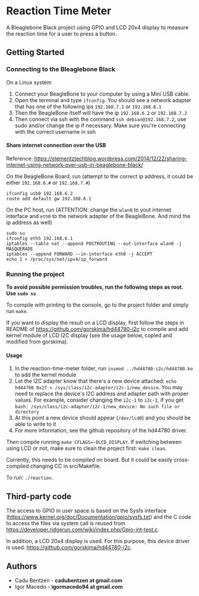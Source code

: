 Reaction Time Meter
========================

A Bleaglebone Black project using GPIO and LCD 20x4 display to measure the reaction time for a user to press a button.

## Getting Started ##
### Connecting to the Bleaglebone Black ###
On a Linux system
1. Connect your BeagleBone to your computer by using a Mini USB cable.
2. Open the terminal and type `ifconfig`. You should see a network adapter that has one of the following ips `192.168.7.1` or `192.168.6.1`
3. Then the BeagleBone itself will have the ip `192.168.6.2` or `192.168.7.2`
4. Then connect via ssh with the command `ssh debian@192.168.7.2`, use sudo and/or change the ip if necessary. Make sure you're connecting with the correct username in ssh

#### Share internet connection over the USB ####
Reference: <https://elementztechblog.wordpress.com/2014/12/22/sharing-internet-using-network-over-usb-in-beaglebone-black/>

On the BeagleBone Board, run (attempt to the correct ip address, it could be either `192.168.6.#` or `192.168.7.#`)
```
ifconfig usb0 192.168.6.2
route add default gw 192.168.6.1
```

On the PC host, run (ATTENTION: change the `wlan0` to yout internet interface and `eth0` to the network adapter of the BeagleBone. And mind the ip address as well)
```
sudo su
ifconfig eth5 192.168.6.1
iptables --table nat --append POSTROUTING --out-interface wlan0 -j MASQUERADE
iptables --append FORWARD --in-interface eth0 -j ACCEPT
echo 1 > /proc/sys/net/ipv4/ip_forward
```
### Running the project ###

**To avoid possible permission troubles, run the following steps as root. Use `sudo su`**

To compile with printing to the console, go to the project folder and simply run `make`.

If you want to display the result on a LCD display, first follow the steps in README of <https://github.com/gorskima/hd44780-i2c> to compile and add kernel module of LCD I2C display (see the usage below, copied and modified from gorskima).
#### Usage ####
1. In the reaction-time-meter folder, run `insmod ../hd44780-i2c/hd44780.ko` to add the kernel module
2. Let the I2C adapter know that there's a new device attached: `echo hd44780 0x27 > /sys/class/i2c-adapter/i2c-1/new_device`. You may need to replace the device's I2C address and adapter path with proper values. For example, consider changing the `i2c-1` to `i2c-2`, if you get `bash: /sys/class/i2c-adapter/i2c-1/new_device: No such file or directory`
3. At this point a new device should appear (`/dev/lcd0`) and you should be able to write to it
4. For more information, see the github repository of the hd44780 driver.

Then compile running `make CFLAGS=-DLCD_DISPLAY`. If switching between using LCD or not, make sure to clean the project first: `make clean`.

Currently, this needs to be compiled on board. But it could be easily cross-compiled changing CC in src/Makefile.

To run: `./reaction`.

## Third-party code ##

The access to GPIO in user space is based on the Sysfs interface (<https://www.kernel.org/doc/Documentation/gpio/sysfs.txt>) and the C code to access the files via system call is reused from <https://developer.ridgerun.com/wiki/index.php/Gpio-int-test.c>.

In addition, a LCD 20x4 display is used. For this purpose, this device driver is used: <https://github.com/gorskima/hd44780-i2c>.

## Authors ##
- Cadu Bentzen - **cadubentzen at gmail.com**
- Igor Macedo - **igormacedo94 at gmail.com**
